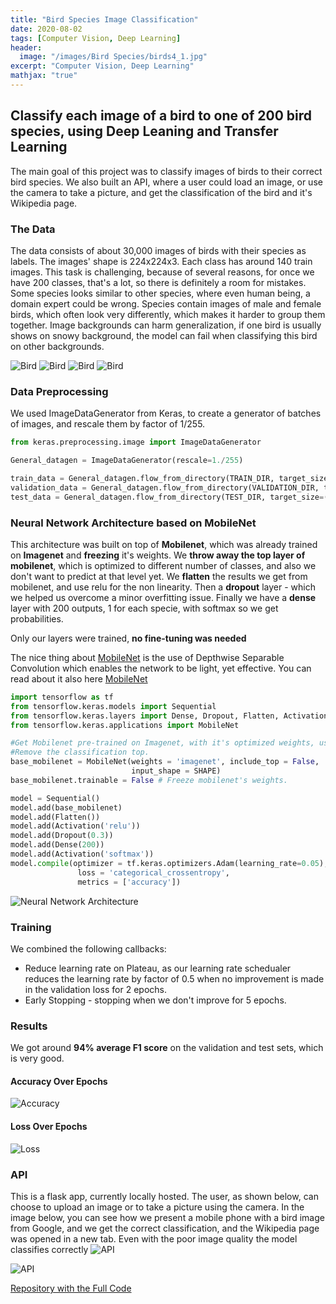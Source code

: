 ```yaml
---
title: "Bird Species Image Classification"
date: 2020-08-02
tags: [Computer Vision, Deep Learning]
header:
  image: "/images/Bird Species/birds4_1.jpg"
excerpt: "Computer Vision, Deep Learning"
mathjax: "true"
---
```



## Classify each image of a bird to one of 200 bird species, using Deep Leaning and Transfer Learning

The main goal of this project was to classify images of birds to their correct bird species.
We also built an API, where a user could load an image, or use the camera to take a picture, and get the classification of the bird and it's Wikipedia page.

### The Data
The data consists of about 30,000 images of birds with their species as labels.
The images' shape is 224x224x3.
Each class has around 140 train images.
This task is challenging, because of several reasons, for once we have 200 classes, that's a lot, so there is definitely a room for mistakes.
Some species looks similar to other species, where even human being, a domain expert could be wrong.
Species contain images of male and female birds, which often look very differently, which makes it harder to group them together.
Image backgrounds can harm generalization, if one bird is usually shows on snowy background, the model can fail when classifying this bird on other backgrounds.


<img src="{{ site.url }}{{ site.baseurl }}/images/Bird Species/029.jpg" alt="Bird"> <img src="{{ site.url }}{{ site.baseurl }}/images/Bird Species/108.jpg" alt="Bird">
<img src="{{ site.url }}{{ site.baseurl }}/images/Bird Species/111.jpg" alt="Bird"> <img src="{{ site.url }}{{ site.baseurl }}/images/Bird Species/018.jpg" alt="Bird">
### Data Preprocessing

We used ImageDataGenerator from Keras, to create a generator of batches of images, and rescale them by factor of 1/255.
```python
from keras.preprocessing.image import ImageDataGenerator

General_datagen = ImageDataGenerator(rescale=1./255)

train_data = General_datagen.flow_from_directory(TRAIN_DIR, target_size=(224,224))
validation_data = General_datagen.flow_from_directory(VALIDATION_DIR, target_size=(224,224))
test_data = General_datagen.flow_from_directory(TEST_DIR, target_size=(224,224))
```

### Neural Network Architecture based on MobileNet

This architecture was built on top of **Mobilenet**, which was already trained on **Imagenet** and **freezing** it's weights.
We **throw away the top layer of mobilenet**, which is optimized to different number of classes, and also we don't want to predict at that level yet.
We **flatten** the results we get from mobilenet, and use relu for the non linearity.
Then a **dropout** layer - which we helped us overcome a minor overfitting issue.
Finally we have a **dense** layer with 200 outputs, 1 for each specie, with softmax so we get probabilities.

Only our layers were trained, **no fine-tuning was needed**

The nice thing about [MobileNet](https://arxiv.org/abs/1704.04861) is the use of Depthwise Separable Convolution which enables the network to be light, yet effective. You can read about it also here [MobileNet](https://towardsdatascience.com/review-mobilenetv1-depthwise-separable-convolution-light-weight-model-a382df364b69)
```python
import tensorflow as tf
from tensorflow.keras.models import Sequential
from tensorflow.keras.layers import Dense, Dropout, Flatten, Activation
from tensorflow.keras.applications import MobileNet

#Get Mobilenet pre-trained on Imagenet, with it's optimized weights, use it as a base for our model.
#Remove the classification top.
base_mobilenet = MobileNet(weights = 'imagenet', include_top = False,
                           input_shape = SHAPE)
base_mobilenet.trainable = False # Freeze mobilenet's weights.

model = Sequential()
model.add(base_mobilenet)
model.add(Flatten())
model.add(Activation('relu'))
model.add(Dropout(0.3))
model.add(Dense(200))
model.add(Activation('softmax'))
model.compile(optimizer = tf.keras.optimizers.Adam(learning_rate=0.05),
               loss = 'categorical_crossentropy',
               metrics = ['accuracy'])
```

<img src="{{ site.url }}{{ site.baseurl }}/images/Bird Species/nn.png" alt="Neural Network Architecture">

### Training
We combined the following callbacks:
* Reduce learning rate on Plateau, as our learning rate schedualer reduces the learning rate by factor of 0.5 when no improvement is made in the validation loss for 2 epochs.
* Early Stopping - stopping when we don't improve for 5 epochs.

### Results
We got around **94% average F1 score** on the validation and test sets, which is very good.

#### Accuracy Over Epochs

<img src="{{ site.url }}{{ site.baseurl }}/images/Bird Species/acc.png" alt="Accuracy">

#### Loss Over Epochs
<img src="{{ site.url }}{{ site.baseurl }}/images/Bird Species/loss.png" alt="Loss">

### API
This is a flask app, currently locally hosted.
The user, as shown below, can choose to upload an image or to take a picture using the camera.
In the image below, you can see how we present a mobile phone with a bird image from Google, and we get the correct classification, and the Wikipedia page was opened in a new tab.
Even with the poor image quality the model classifies correctly
<img src="{{ site.url }}{{ site.baseurl }}/images/Bird Species/API11.png" alt="API">

<img src="{{ site.url }}{{ site.baseurl }}/images/Bird Species/API.png" alt="API">

[Repository with the Full Code](https://github.com/amitf1/Birds_Classifier)

